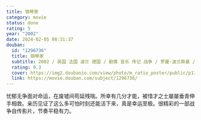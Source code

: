 ```yaml
---
title: 钢琴家
category: movie
status: done
rating: 5
year: "2002"
date: 2024-02-05 08:31:37
douban:
  id: "1296736"
  title: 钢琴家
  subtitle: 2002 / 英国 法国 波兰 德国 / 剧情 音乐 传记 战争 / 罗曼·波兰斯基 / 阿德里安·布罗迪 托马斯·克莱舒曼
  rating: 9.3
  cover: https://img2.doubanio.com/view/photo/m_ratio_poster/public/p1381339291.jpg
  link: https://movie.douban.com/subject/1296736/
---
```


忧郁无争面对命运，在废墟间苟延残喘。所幸有几分才能，被惜才之士屡屡垂青伸手相救。亲历见证了这么多可怕时刻还能活下来，真是幸运至极。很精彩的一部战争自传影片，节奏平稳有力。
